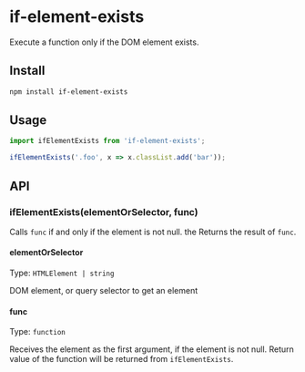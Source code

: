 # if-element-exists

Execute a function only if the DOM element exists.

## Install

```sh
npm install if-element-exists
```

## Usage

```js
import ifElementExists from 'if-element-exists';

ifElementExists('.foo', x => x.classList.add('bar'));
```

## API

### ifElementExists(elementOrSelector, func)

Calls `func` if and only if the element is not null. the Returns the result of `func`.

#### elementOrSelector

Type: `HTMLElement | string`

DOM element, or query selector to get an element

#### func

Type: `function`

Receives the element as the first argument, if the element is not null. Return value of the function will be returned from `ifElementExists`.
